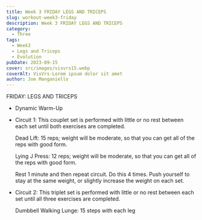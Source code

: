 ```yaml
---
title: Week 3 FRIDAY LEGS AND TRICEPS 
slug: workout-week3-friday
description: Week 3 FRIDAY LEGS AND TRICEPS
category:
  - Three
tags:
  - Week3
  - Legs and Triceps
  - Evolution  
pubDate: 2023-09-15
cover: src/images/visvrs15.webp
coverAlt: VisVrs-Lorem ipsum dolor sit amet
author: Joe Manganiello
---
```


FRIDAY: LEGS AND TRICEPS

- Dynamic Warm-Up
  
- Circuit 1: This couplet set is performed with little or no rest between each set until both exercises are completed.

  Dead Lift: 15 reps; weight will be moderate, so that you can get all of the reps with good form.

  Lying J Press: 12 reps; weight will be moderate, so that you can get all of the reps with good form.

  Rest 1 minute and then repeat circuit. Do this 4 times. Push yourself to stay at the same weight, or slightly increase the weight on each set.

- Circuit 2: This triplet set is performed with little or no rest between each set until all three exercises are completed.

  Dumbbell Walking Lunge: 15 steps with each leg